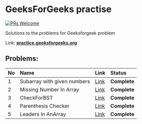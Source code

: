# GeeksForGeeks practise

[![PRs Welcome](https://img.shields.io/badge/PRs-welcome-brightgreen.svg?style=flat-square)](https://makeapullrequest.com)

Solutions to the problems for Geeksforgeek problem

Link: __[practice.geeksforgeeks.org](https://practice.geeksforgeeks.org/)__


## Problems:
|No|Name|Link|Status|
|:-|:---|:---|:-----|
|1|Subarray with given numbers|[Link](https://github.com/smoumita19/geeksforgeekproblem/tree/master/SubArrayWithGivenSum)|__Complete__|
|2|Missing Number In Array|[Link](https://github.com/smoumita19/geeksforgeekproblem/tree/master/MissingNumberInArray)|__Complete__|
|3|CheckForBST|[Link](https://github.com/smoumita19/geeksforgeekproblem/tree/master/CheckForBST)|__Complete__|
|4|Parenthesis Checker|[Link](https://github.com/smoumita19/geeksforgeekproblem/tree/master/ParenthesisChecker)|__Complete__|
|5|Leaders In AnArray|[Link](https://github.com/smoumita19/geeksforgeekproblem/tree/master/LeadersInAnArray)|__Complete__|




